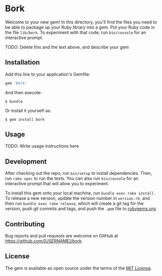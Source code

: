# Bork

Welcome to your new gem! In this directory, you'll find the files you need to be able to package up your Ruby library into a gem. Put your Ruby code in the file `lib/bork`. To experiment with that code, run `bin/console` for an interactive prompt.

TODO: Delete this and the text above, and describe your gem

## Installation

Add this line to your application's Gemfile:

```ruby
gem 'bork'
```

And then execute:

    $ bundle

Or install it yourself as:

    $ gem install bork

## Usage

TODO: Write usage instructions here

## Development

After checking out the repo, run `bin/setup` to install dependencies. Then, run `rake spec` to run the tests. You can also run `bin/console` for an interactive prompt that will allow you to experiment.

To install this gem onto your local machine, run `bundle exec rake install`. To release a new version, update the version number in `version.rb`, and then run `bundle exec rake release`, which will create a git tag for the version, push git commits and tags, and push the `.gem` file to [rubygems.org](https://rubygems.org).

## Contributing

Bug reports and pull requests are welcome on GitHub at https://github.com/[USERNAME]/bork.

## License

The gem is available as open source under the terms of the [MIT License](https://opensource.org/licenses/MIT).
